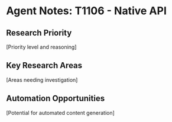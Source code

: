# Agent Notes: T1106 - Native API

## Research Priority
[Priority level and reasoning]

## Key Research Areas
[Areas needing investigation]

## Automation Opportunities
[Potential for automated content generation]
